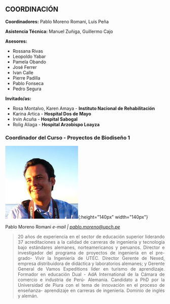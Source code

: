 ## COORDINACIÓN

**Coordinadores:** Pablo Moreno Romani, Luis Peña

**Asistencia Técnica:** Manuel Zuñiga, Guillermo Cajo

**Asesores:**
* Rossana Rivas
* Leopoldo Yabar
* Pamela Obando
* José Ferrer
* Ivan Calle
* Pierre Padilla
* Pablo Fonseca
* Pedro Segura

**Invitado/as:**
* Rosa Montalvo, Karen Amaya - **Instituto Nacional de Rehabilitación** 
* Karina Artica - **Hospital Dos de Mayo** 
* Irvin Acuña - **Hospital Sabogal**
* Rolig Aliaga - **Hospital Arzobispo Loayza**


### Coordinador del Curso - Proyectos de Biodiseño 1
![Alt text](/instructors/pablo_moreno.png){:height="140px" width="140px"}

Pablo Moreno Romani
*e-mail | pablo.moreno@upch.pe*
><div style="text-align: justify">20 años de experiencia en el sector de educación superior liderando 37 acreditaciones a la calidad de carreras de ingeniería y tecnología bajo estándares alemanes, norteamericanos y peruanos. Director e investigador del programa de proyectos de ingeniería en el pre- grado- Vivir la Ingeniería de UTEC. Director Gerente de Nexed, empresa distribuidora de didáctica y laboratorios alemanes; y Gerente General de Vamos Expeditions líder en turismo de aprendizaje. Formador en educación Dual - AdA International de la Cámara de comercio e industria de Perú- Alemania. Candidato a PhD por la Universidad de Piura con el tema de innovación en el proceso de enseñanza- aprendizaje en carreras de ingeniería. Dominio de inglés y alemán.</div>

